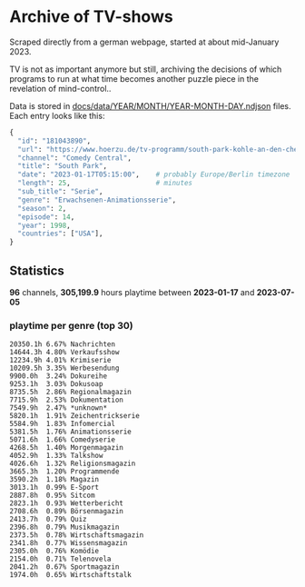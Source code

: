 # Archive of TV-shows

Scraped directly from a german webpage, started at about mid-January 2023.

TV is not as important anymore but still, archiving the decisions of which programs to run at what time
becomes another puzzle piece in the revelation of mind-control.. 

Data is stored in [docs/data/YEAR/MONTH/YEAR-MONTH-DAY.ndjson](docs/data/) files. 
Each entry looks like this:

```python
{
  "id": "181043890", 
  "url": "https://www.hoerzu.de/tv-programm/south-park-kohle-an-den-chefkoch/bid_181043890/", 
  "channel": "Comedy Central", 
  "title": "South Park", 
  "date": "2023-01-17T05:15:00",    # probably Europe/Berlin timezone 
  "length": 25,                     # minutes 
  "sub_title": "Serie", 
  "genre": "Erwachsenen-Animationsserie", 
  "season": 2, 
  "episode": 14, 
  "year": 1998, 
  "countries": ["USA"],
}
```

## Statistics

**96** channels, **305,199.9** hours playtime between **2023-01-17** and **2023-07-05**


### playtime per genre (top 30)

    20350.1h 6.67% Nachrichten
    14644.3h 4.80% Verkaufsshow
    12234.9h 4.01% Krimiserie
    10209.5h 3.35% Werbesendung
    9900.0h  3.24% Dokureihe
    9253.1h  3.03% Dokusoap
    8735.5h  2.86% Regionalmagazin
    7715.9h  2.53% Dokumentation
    7549.9h  2.47% *unknown*
    5820.1h  1.91% Zeichentrickserie
    5584.9h  1.83% Infomercial
    5381.5h  1.76% Animationsserie
    5071.6h  1.66% Comedyserie
    4268.5h  1.40% Morgenmagazin
    4052.9h  1.33% Talkshow
    4026.6h  1.32% Religionsmagazin
    3665.3h  1.20% Programmende
    3590.2h  1.18% Magazin
    3013.1h  0.99% E-Sport
    2887.8h  0.95% Sitcom
    2823.1h  0.93% Wetterbericht
    2708.6h  0.89% Börsenmagazin
    2413.7h  0.79% Quiz
    2396.8h  0.79% Musikmagazin
    2373.5h  0.78% Wirtschaftsmagazin
    2341.8h  0.77% Wissensmagazin
    2305.0h  0.76% Komödie
    2154.0h  0.71% Telenovela
    2041.2h  0.67% Sportmagazin
    1974.0h  0.65% Wirtschaftstalk
